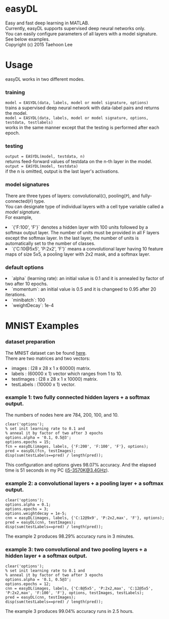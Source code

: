 # easyDL
Easy and fast deep learning in MATLAB.<br />
Currently, easyDL supports supervised deep neural networks only.<br />
You can easily configure parameters of all layers with a model signature.<br />
See below examples.<br />
Copyright (c) 2015 Taehoon Lee

# Usage
easyDL works in two different modes.

### training
`model = EASYDL(data, labels, model or model signature, options)`<br />
trains a supervised deep neural network with data-label pairs and returns the model.<br />
`model = EASYDL(data, labels, model or model signature, options, testdata, testlabels)`<br />
works in the same manner except that the testing is performed after each epoch.

### testing
`output = EASYDL(model, testdata, n)`<br />
returns feed-forward values of testdata on the n-th layer in the model.<br />
`output = EASYDL(model, testdata)`<br />
if the n is omitted, output is the last layer's activations.

### model signatures
There are three types of layers: convolutional(`C`), pooling(`P`), and fully-connected(`F`) type.<br />
You can designate type of individual layers with a cell type variable called a *model signature*.<br />
For example,
<li> `{'F:100', 'F'}` denotes a hidden layer with 100 units followed by a softmax output layer.
The number of units must be provided in all F layers except the softmax layer.
In the last layer, the number of units is automatically set to the number of classes. </li>
<li> `{'C:10@5x5', 'P:2x2', 'F'}` means a convolutional layer having 10 feature maps of size 5x5,
a pooling layer with 2x2 mask, and a softmax layer. </li>

### default options
<li> `alpha` (learning rate): an initial value is 0.1 and it is annealed by factor of two after 10 epochs. </li>
<li> `momentum`: an initial value is 0.5 and it is changeed to 0.95 after 20 iterations. </li>
<li> `minibatch`: 100 </li>
<li> `weightDecay`: 1e-4 </li>

# MNIST Examples

### dataset preparation
The MNIST dataset can be found [here](http://yann.lecun.com/exdb/mnist/).<br />
There are two matrices and two vectors: 
<li> images : (28 x 28 x 1 x 60000) matrix. </li>
<li> labels : (60000 x 1) vector which ranges from 1 to 10. </li>
<li> testImages : (28 x 28 x 1 x 10000) matrix. </li>
<li> testLabels : (10000 x 1) vector. </li>

### example 1: two fully connected hidden layers + a softmax output.
The numbers of nodes here are 784, 200, 100, and 10.
```
clear('options');
% set init learning rate to 0.1 and
% anneal it by factor of two after 3 epochs
options.alpha = '0.1, 0.5@3';
options.epochs = 15;
fcn = easyDL(images, labels, {'F:200', 'F:100', 'F'}, options);
pred = easyDL(fcn, testImages);
disp(sum(testLabels==pred) / length(pred));
```
This configuration and options gives 98.07% accuracy.
And the elapsed time is 51 seconds in my PC (i5-3570K@3.4GHz).<br />

### example 2: a convolutional layers + a pooling layer + a softmax output.
```
clear('options');
options.alpha = 0.1;
options.epochs = 3;
options.weightdecay = 1e-5;
cnn = easyDL(images, labels, {'C:12@9x9', 'P:2x2,max', 'F'}, options);
pred = easyDL(cnn, testImages);
disp(sum(testLabels==pred) / length(pred));
```
The example 2 produces 98.29% accuracy runs in 3 minutes.

### example 3: two convolutional and two pooling layers + a hidden layer + a softmax output.
```
clear('options');
% set init learning rate to 0.1 and
% anneal it by factor of two after 3 epochs
options.alpha = '0.1, 0.5@3';
options.epochs = 12;
cnn = easyDL(images, labels, {'C:8@5x5', 'P:2x2,max', 'C:12@5x5', 'P:2x2,max', 'F:100', 'F'}, options, testImages, testLabels);
pred = easyDL(cnn, testImages);
disp(sum(testLabels==pred) / length(pred));
```
The example 3 produces 99.04% accuracy runs in 2.5 hours.